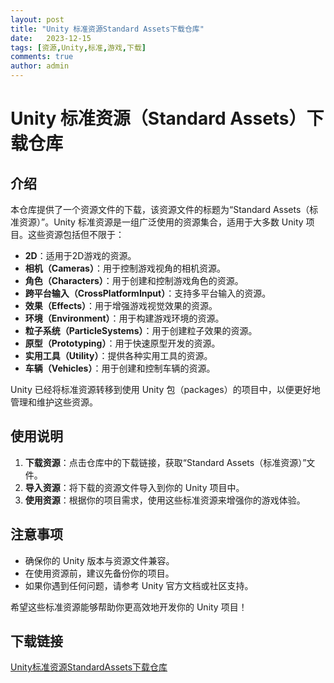 ```yaml
---
layout: post
title: "Unity 标准资源Standard Assets下载仓库"
date:   2023-12-15
tags: [资源,Unity,标准,游戏,下载]
comments: true
author: admin
---
```

# Unity 标准资源（Standard Assets）下载仓库

## 介绍

本仓库提供了一个资源文件的下载，该资源文件的标题为“Standard Assets（标准资源）”。Unity 标准资源是一组广泛使用的资源集合，适用于大多数 Unity 项目。这些资源包括但不限于：

- **2D**：适用于2D游戏的资源。
- **相机（Cameras）**：用于控制游戏视角的相机资源。
- **角色（Characters）**：用于创建和控制游戏角色的资源。
- **跨平台输入（CrossPlatformInput）**：支持多平台输入的资源。
- **效果（Effects）**：用于增强游戏视觉效果的资源。
- **环境（Environment）**：用于构建游戏环境的资源。
- **粒子系统（ParticleSystems）**：用于创建粒子效果的资源。
- **原型（Prototyping）**：用于快速原型开发的资源。
- **实用工具（Utility）**：提供各种实用工具的资源。
- **车辆（Vehicles）**：用于创建和控制车辆的资源。

Unity 已经将标准资源转移到使用 Unity 包（packages）的项目中，以便更好地管理和维护这些资源。

## 使用说明

1. **下载资源**：点击仓库中的下载链接，获取“Standard Assets（标准资源）”文件。
2. **导入资源**：将下载的资源文件导入到你的 Unity 项目中。
3. **使用资源**：根据你的项目需求，使用这些标准资源来增强你的游戏体验。

## 注意事项

- 确保你的 Unity 版本与资源文件兼容。
- 在使用资源前，建议先备份你的项目。
- 如果你遇到任何问题，请参考 Unity 官方文档或社区支持。

希望这些标准资源能够帮助你更高效地开发你的 Unity 项目！

## 下载链接

[Unity标准资源StandardAssets下载仓库](https://pan.quark.cn/s/9718dcdc3df5)